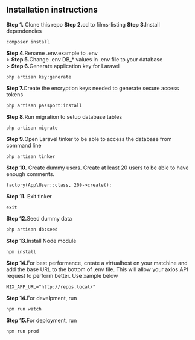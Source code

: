 ## Installation instructions

<strong>Step 1.</strong> Clone this repo
<strong>Step 2.</strong>cd to films-listing
<strong>Step 3.</strong>Install dependencies

```
composer install
```

<strong>Step 4.</strong>Rename .env.example to .env
<br/> > <strong>Step 5.</strong>Change .env DB\_\* values in .env file to your database
<br/> > <strong>Step 6.</strong>Generate application key for Laravel

```
php artisan key:generate
```

<strong>Step 7.</strong>Create the encryption keys needed to generate secure access tokens

```
php artisan passport:install
```

<strong>Step 8.</strong>Run migration to setup database tables

```
php artisan migrate
```

<strong>Step 9.</strong>Open Laravel tinker to be able to access the database from command line

```
php artisan tinker
```

<strong>Step 10.</strong> Create dummy users. Create at least 20 users to be able to have enough comments.

```
factory(App\User::class, 20)->create();
```

<strong>Step 11.</strong> Exit tinker

```
exit
```

<strong>Step 12.</strong>Seed dummy data

```
php artisan db:seed
```

<strong>Step 13.</strong>Install Node module

```
npm install
```

<strong>Step 14.</strong>For best performance, create a virtualhost on your matchine and add the base URL to the bottom of .env file. This will allow your axios API request to perform better. Use xample below

```
MIX_APP_URL="http://repos.local/"
```

<strong>Step 14.</strong>For develpment, run

```
npm run watch
```

<strong>Step 15.</strong>For deployment, run

```
npm run prod
```
